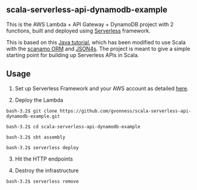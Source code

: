 ## scala-serverless-api-dynamodb-example

This is the AWS Lambda + API Gateway + DynamoDB  project with 2 functions, built and deployed using [Serverless](https://serverless.com) framework.

This is based on this [Java tutorial](https://lobster1234.github.io/categories/serverless/), which has been modified to use Scala with the [scanamo ORM](https://guardian.github.io/scanamo/) and [JSON4s](https://github.com/json4s/json4s). The project is meant to give a simple starting point for building up Serverless APIs in Scala.

## Usage

1. Set up Serverless Framework and your AWS account as detailed [here](https://serverless.com/framework/docs/providers/aws/guide/quick-start/).

2. Deploy the Lambda

```
bash-3.2$ git clone https://github.com/gvonness/scala-serverless-api-dynamodb-example.git

bash-3.2$ cd scala-serverless-api-dynamodb-example

bash-3.2$ sbt assembly

bash-3.2$ serverless deploy

```

3. Hit the HTTP endpoints

4. Destroy the infrastructure

```
bash-3.2$ serverless remove
```
